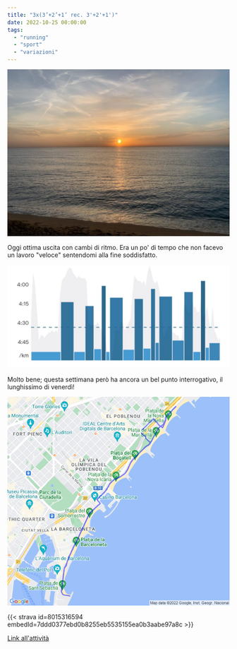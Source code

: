 ```yaml
---
title: "3x(3’+2’+1’ rec. 3'+2'+1')"
date: 2022-10-25 00:00:00
tags: 
  - "running"
  - "sport"
  - "variazioni"
---
```


![](images/IMG_0552-1024x768.jpg)

Oggi ottima uscita con cambi di ritmo. Era un po' di tempo che non facevo un lavoro "veloce" sentendomi alla fine soddisfatto.

![](images/IMG_0554-1024x476.jpg)

Molto bene; questa settimana però ha ancora un bel punto interrogativo, il lunghissimo di venerdì!

![](images/20221025-activity-map.png)

{{< strava id=8015316594 embedId=7ddd0377ebd0b8255eb5535155ea0b3aabe97a8c >}}

[Link all'attività](https://strava.com/activities/8015316594)
